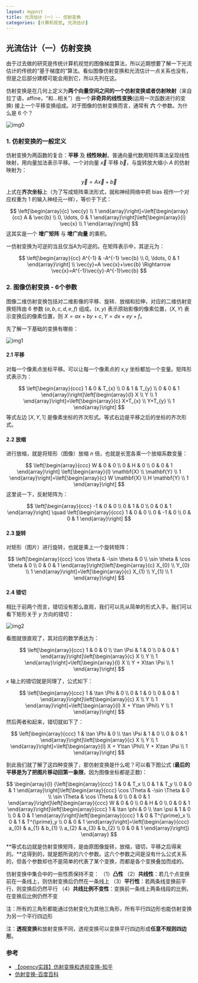 ```yaml
---
layout: mypost
title: 光流估计（一）-- 仿射变换
categories: [计算机视觉, 光流估计]
---
```


## 光流估计（一）仿射变换

由于过去做的研究是传统计算机视觉的图像梯度算法，所以近期想要了解一下光流估计的传统的“基于梯度的”算法。看似图像仿射变换和光流估计一点关系也没有，但是之后部分建模可能会用到它，所以先列在这。



仿射变换是在几何上定义为**两个向量空间之间的一个仿射变换或者仿射映射**（来自拉丁语，affine，“和…相关”）由一个**非奇异的线性变换**(运用一次函数进行的变换) 接上一个平移变换组成。对于图像的仿射变换而言，通常有 **六** 个参数。为什么是 6 个？

![img0](Affine-3.png)



### 1. 仿射变换的一般定义

仿射变换为两函数的复合：**平移** 及 **线性映射**。普通向量代数用矩阵乘法呈现线性映射，用向量加法表示平移。一个对向量 $\vec{x}$ 平移 $\vec{b}$，与旋转放大缩小 $A$ 的仿射映射为：


$$
\vec{y}=A \vec{x}+\vec{b}
$$
上式在**齐次坐标**上（为了写成矩阵乘法形式，就和神经网络中把 bias 视作一个对应权重为 1 的输入神经元一样），等价于下式：


$$
\left[\begin{array}{c}
\vec{y} \\
1
\end{array}\right]=\left[\begin{array}{cc}
A & \vec{b} \\
0, \ldots, 0 & 1
\end{array}\right]\left[\begin{array}{l}
\vec{x} \\
1
\end{array}\right]
$$
这其实是一个 **增广矩阵** 与 **增广向量** 的乘积。



一仿射变换为可逆的当且仅当A为可逆的。在矩阵表示中，其逆元为：


$$
\left[\begin{array}{cc}
A^{-1} & -A^{-1} \vec{b} \\
0, \ldots, 0 & 1
\end{array}\right] \\
\vec{y}=A \vec{x}+\vec{b} \Rightarrow \vec{x}=A^{-1}\vec{y}-A^{-1}\vec{b}
$$

### 2. 图像仿射变换 - 6个参数

图像二维仿射变换包括对二维影像的平移、旋转、放缩和拉伸，对应的二维仿射变换矩阵由 6 参数 ($a,b,c,d,e,f$) 组成。$(x,y)$ 表示原始影像的像素位置，$(X,Y)$ 表示变换后的像素位置，则 $X=ax+by+c, Y=dx+ey+f$。



先了解一下基础的变换有哪些：

![img1](Affine-1.png)



#### 2.1 平移

对每一个像素点坐标平移。可以让每一个像素点的 x,y 坐标都加一个变量。矩阵形式表示为：


$$
\left[\begin{array}{ccc}
1 & 0 & T_{x} \\
0 & 1 & T_{y} \\
0 & 0 & 1
\end{array}\right]\left[\begin{array}{l}
X \\
Y \\
1
\end{array}\right]=\left[\begin{array}{c}
X+T_{x} \\
Y+T_{y} \\
1
\end{array}\right]
$$
等式左边 $[X,Y,1]$ 是像素坐标的齐次形式。等式右边是平移之后的坐标的齐次形式。



#### 2.2 放缩

进行放缩，就是将矩形（图像）放缩 $n$ 倍，也就是长宽各乘一个放缩系数变量：


$$
\left[\begin{array}{ccc}
W & 0 & 0 \\
0 & H & 0 \\
0 & 0 & 1
\end{array}\right] \left[\begin{array}{l}
\mathbf{X} \\
\mathbf{Y} \\
1
\end{array}\right]=\left[\begin{array}{c}
W \mathbf{X} \\
H \mathbf{Y} \\
1
\end{array}\right]
$$
这里说一下，反射矩阵为：


$$
\left[\begin{array}{ccc}
-1 & 0 & 0 \\
0 & 1 & 0 \\
0 & 0 & 1
\end{array}\right] \quad \left[\begin{array}{ccc}
1 & 0 & 0 \\
0 & -1 & 0 \\
0 & 0 & 1
\end{array}\right]
$$


#### 2.3 旋转

对矩形（图片）进行旋转，也就是乘上一个旋转矩阵：


$$
\left[\begin{array}{ccc}
\cos \theta & -\sin \theta & 0 \\
\sin \theta & \cos \theta & 0 \\
0 & 0 & 1
\end{array}\right]\left[\begin{array}{c}
X_{0} \\
Y_{0} \\
1
\end{array}\right]=\left[\begin{array}{c}
X_{1} \\
Y_{1} \\
1
\end{array}\right]
$$


#### 2.4 错切

相比于前两个而言，错切没有那么直观，我们可以先从简单的形式入手。我们可以看下矩形关于 $y$ 方向的错切：

![img2](Affine-2.jpeg)



看图就很直观了，其对应的数学表达为：


$$
\left[\begin{array}{ccc}
1 & 0 & 0 \\
\tan \Psi & 1 & 0 \\
0 & 0 & 1
\end{array}\right]\left[\begin{array}{c}
X \\
Y \\
1
\end{array}\right]=\left[\begin{array}{l}
X \\
Y + X\tan \Psi \\
1
\end{array}\right]
$$


$x$ 轴上的错切就是同理了，公式如下：


$$
\left[\begin{array}{ccc}
1 & \tan \Phi & 0 \\
0 & 1 & 0 \\
0 & 0 & 1
\end{array}\right]\left[\begin{array}{c}
X \\
Y \\
1
\end{array}\right]=\left[\begin{array}{l}
X + Y\tan \Phi\\
Y \\
1
\end{array}\right]
$$
然后两者和起来，错切就如下了：


$$
\left[\begin{array}{ccc}
1 & \tan \Phi & 0 \\
\tan \Psi & 1 & 0 \\
0 & 0 & 1
\end{array}\right]\left[\begin{array}{c}
X \\
Y \\
1
\end{array}\right]=\left[\begin{array}{l}
X + Y\tan \Phi\\
Y + X\tan \Psi \\
1
\end{array}\right]
$$


到此我们就了解了这四种变换了，那仿射变换是什么呢？可以看下图公式 (**最后的平移是为了把图片移动回第一象限**，因为图像坐标都是正数)：


$$
\begin{array}{l}
{\left[\begin{array}{ccc}
1 & 0 & T_x \\
0 & 1 & T_y \\
0 & 0 & 1
\end{array}\right]\left[\begin{array}{ccc}
\cos \Theta & -\sin \Theta & 0 \\
\sin \Theta & \cos \Theta & 0 \\
0 & 0 & 1
\end{array}\right]\left[\begin{array}{ccc}
W & 0 & 0 \\
0 & H & 0 \\
0 & 0 & 1
\end{array}\right]\left[\begin{array}{ccc}
1 & \tan \phi & 0 \\
\tan \psi & 1 & 0 \\
0 & 0 & 1
\end{array}\right]\left[\begin{array}{ccc}
1 & 0 & T^{\prime}_x \\
0 & 1 & T^{\prime}_y \\
0 & 0 & 1
\end{array}\right]=\left[\begin{array}{ccc}
a_{0} & a_{1} & b_{1} \\
a_{2} & a_{3} & b_{2} \\
0 & 0 & 1
\end{array}\right]}
\end{array}
$$


**等式右边就是仿射变换矩阵，是由原图像旋转，放缩，错切，平移之后得来的。**这得到的，就是题所说的六个参数。这六个参数之间是没有什么公式关系的，但各个参数却也不是简单的代表了某个变换，而都是各个变换叠加而成的。





仿射变换中集合中的一些性质保持不变：
（1）**凸性**
（2）**共线性**：若几个点变换前在一条线上，则仿射变换后仍然在一条线上
（3）**平行性**：若两条线变换前平行，则变换后仍然平行
（4）**共线比例不变性**：变换前一条线上两条线段的比例，在变换后比例仍然不变

注：所有的三角形都能通过仿射变化为其他三角形，所有平行四边形也能仿射变换为另一个平行四边形

注：**透视变换**和放射变换不同，透视变换可以变换平行四边形成**任意不规则四边形**。



### 参考

* [【opencv实践】仿射变换和透视变换-知乎](https://zhuanlan.zhihu.com/p/387408410)
* [仿射变换-百度百科](https://baike.baidu.com/item/%E4%BB%BF%E5%B0%84%E5%8F%98%E6%8D%A2/4289056?fr=aladdin)

